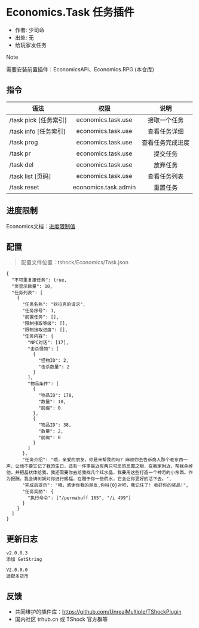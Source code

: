# Economics.Task 任务插件

- 作者: 少司命
- 出处: 无
- 给玩家发任务

> [!NOTE]  
> 需要安装前置插件：EconomicsAPI、Economics.RPG (本仓库) 

## 指令

| 语法                |          权限          |    说明    |
|-------------------|:--------------------:|:--------:|
| /task pick [任务索引] |  economics.task.use  |  接取一个任务  |
| /task info [任务索引] |  economics.task.use  |  查看任务详细  |
| /task prog        |  economics.task.use  | 查看任务完成进度 |
| /task pr          |  economics.task.use  |   提交任务   |
| /task del         |  economics.task.use  |   放弃任务   |
| /task list [页码]   |  economics.task.use  |  查看任务列表  |
| /task reset       | economics.task.admin |   重置任务   |

## 进度限制
Economics文档：[进度限制值](../EconomicsAPI/README.md)

## 配置
> 配置文件位置：tshock/Economics/Task.json
```json5
{
  "不可重复接任务": true,
  "页显示数量": 10,
  "任务列表": [
    {
      "任务名称": "狄拉克的请求",
      "任务序号": 1,
      "前置任务": [],
      "限制接取等级": [],
      "限制接取进度": [],
      "任务内容": {
        "NPC对话": [17],
        "击杀怪物": [
          {
            "怪物ID": 2,
            "击杀数量": 2
          }
        ],
        "物品条件": [
          {
            "物品ID": 178,
            "数量": 10,
            "前缀": 0
          },
          {
            "物品ID": 38,
            "数量": 2,
            "前缀": 0
          }
        ]
      },
      "任务介绍": "哦，亲爱的朋友，你是来帮我的吗? 麻烦你去告诉商人那个老东西一声，让他不要忘记了我的生日，还有一件事最近有两只可恶的恶魔之眼，在我家附近，帮我杀掉他，并把晶状体给我，我还需要你去给我找几个红水晶，我要用这些打造一个神奇的小东西。作为报酬，我会请树妖对你进行赐福，在赠予你一些药水，它会让你更好的活下去。",
      "完成后提示": "哦，感谢你我的朋友,你叫{0}对吧，我记住了! 收好你的奖品!",
      "任务奖励": {
        "执行命令": ["/permabuff 165", "/i 499"]
      }
    }
  ]
}
```
## 更新日志

```
v2.0.0.3
添加 GetString

V2.0.0.0
适配多货币
```
## 反馈

- 共同维护的插件库：https://github.com/UnrealMultiple/TShockPlugin
- 国内社区 trhub.cn 或 TShock 官方群等
